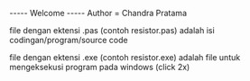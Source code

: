 ----- Welcome -----
Author = Chandra Pratama



file dengan ektensi .pas (contoh resistor.pas)
adalah isi codingan/program/source code

file dengan ektensi .exe  (contoh resistor.exe)
adalah file untuk mengeksekusi program pada windows (click 2x)

